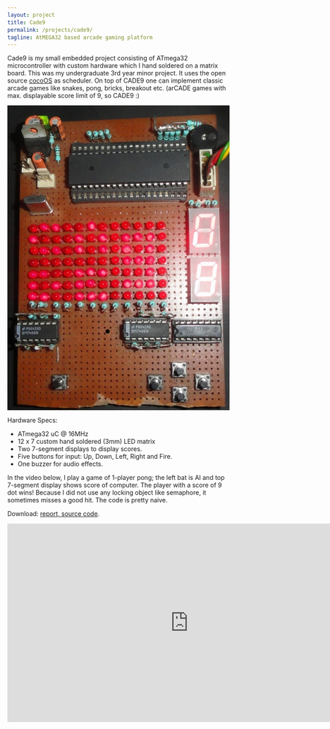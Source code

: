 ```yaml
---
layout: project
title: Cade9
permalink: /projects/cade9/
tagline: AtMEGA32 based arcade gaming platform
---
```


Cade9 is my small embedded project consisting of ATmega32 microcontroller with custom hardware which I hand soldered on a matrix board. This was my undergraduate 3rd year minor project. It uses the open source [cocoOS][cocoos] as scheduler. On top of CADE9 one can implement classic arcade games like snakes, pong, bricks, breakout etc. (arCADE games with max. displayable score limit of 9, so CADE9 :)

<p align = "center"><img align="center" src="/images/projects/cade9-pcb.jpg"/></p>

Hardware Specs:

- ATmega32 uC @ 16MHz
- 12 x 7 custom hand soldered (3mm) LED matrix
- Two 7-segment displays to display scores.
- Five buttons for input: Up, Down, Left, Right and Fire.
- One buzzer for audio effects.

In the video below, I play a game of 1-player pong; the left bat is AI and top 7-segment display shows score of computer. The player with a score of 9 dot wins! Because I did not use any locking object like semaphore, it sometimes misses a good hit. The code is pretty naive.

Download: <a href="/files/docs/minor-project-cade9.pdf">report, <a href="/files/old/cade9.zip">source code</a>.

<p align = "center"><iframe width="820" height="450" src="http://www.youtube.com/embed/F4D6QbLzOpM?rel=0" frameborder="0" allowfullscreen></iframe></p>

[cocoos]: http://www.cocoos.net
